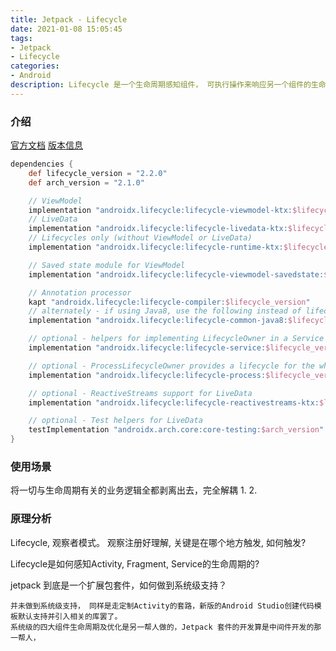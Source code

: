 ```yaml
---
title: Jetpack - Lifecycle
date: 2021-01-08 15:05:45
tags:
- Jetpack
- Lifecycle
categories:
- Android
description: Lifecycle 是一个生命周期感知组件， 可执行操作来响应另一个组件的生命周期状态的变化。
---
```


### 介绍
[官方文档](https://developer.android.com/topic/libraries/architecture/lifecycle)
[版本信息](https://developer.android.com/jetpack/androidx/releases/lifecycle)
```gradle
dependencies {
    def lifecycle_version = "2.2.0"
    def arch_version = "2.1.0"

    // ViewModel
    implementation "androidx.lifecycle:lifecycle-viewmodel-ktx:$lifecycle_version"
    // LiveData
    implementation "androidx.lifecycle:lifecycle-livedata-ktx:$lifecycle_version"
    // Lifecycles only (without ViewModel or LiveData)
    implementation "androidx.lifecycle:lifecycle-runtime-ktx:$lifecycle_version"

    // Saved state module for ViewModel
    implementation "androidx.lifecycle:lifecycle-viewmodel-savedstate:$lifecycle_version"

    // Annotation processor
    kapt "androidx.lifecycle:lifecycle-compiler:$lifecycle_version"
    // alternately - if using Java8, use the following instead of lifecycle-compiler
    implementation "androidx.lifecycle:lifecycle-common-java8:$lifecycle_version"

    // optional - helpers for implementing LifecycleOwner in a Service
    implementation "androidx.lifecycle:lifecycle-service:$lifecycle_version"

    // optional - ProcessLifecycleOwner provides a lifecycle for the whole application process
    implementation "androidx.lifecycle:lifecycle-process:$lifecycle_version"

    // optional - ReactiveStreams support for LiveData
    implementation "androidx.lifecycle:lifecycle-reactivestreams-ktx:$lifecycle_version"

    // optional - Test helpers for LiveData
    testImplementation "androidx.arch.core:core-testing:$arch_version"
}
```
### 使用场景
将一切与生命周期有关的业务逻辑全都剥离出去，完全解耦
1. 
2. 

### 原理分析
Lifecycle, 观察者模式。
观察注册好理解, 关键是在哪个地方触发, 如何触发?

Lifecycle是如何感知Activity, Fragment, Service的生命周期的?

jetpack 到底是一个扩展包套件，如何做到系统级支持？

	并未做到系统级支持， 同样是走定制Activity的套路，新版的Android Studio创建代码模板默认支持并引入相关的库罢了。 
	系统级的四大组件生命周期及优化是另一帮人做的，Jetpack 套件的开发算是中间件开发的那一帮人，

